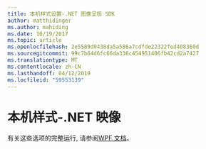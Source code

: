 ```yaml
---
title: 本机样式设置-.NET 图像呈现 SDK
author: matthidinger
ms.author: mahiding
ms.date: 10/19/2017
ms.topic: article
ms.openlocfilehash: 2e5589d9438da5a586a7cdfde22322fed408360d
ms.sourcegitcommit: 99c7b64d6fc66da336c454951406fb42cd2a7427
ms.translationtype: MT
ms.contentlocale: zh-CN
ms.lasthandoff: 04/12/2019
ms.locfileid: "59553139"
---
```

# <a name="native-styling---net-image"></a>本机样式-.NET 映像

有关这些选项的完整运行, 请参阅[WPF 文档](../net-wpf/getting-started.md)。
